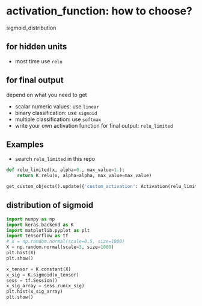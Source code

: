 # activation_function: how to choose?
sigmoid_distribution

## for hidden units
- most time use `relu`

## for final output
depend on what you need to get
- scalar numeric values: use `linear`
- binary classification: use `sigmoid`
- multiple classification: use `softmax`
- write your own activation function for final output: `relu_limited`

## Examples
- search `relu_limited` in this repo
```python
def relu_limited(x, alpha=0., max_value=1.):
    return K.relu(x, alpha=alpha, max_value=max_value)

get_custom_objects().update({'custom_activation': Activation(relu_limited)})
```

## distribution of sigmoid
```python
import numpy as np
import keras.backend as K
import matplotlib.pyplot as plt
import tensorflow as tf
# X = np.random.normal(scale=0.5, size=1000)
X = np.random.normal(scale=3, size=1000)
plt.hist(X)
plt.show()

x_tensor = K.constant(X)
x_sig = K.sigmoid(x_tensor)
sess = tf.Session()
x_sig_array = sess.run(x_sig)
plt.hist(x_sig_array)
plt.show()

```
